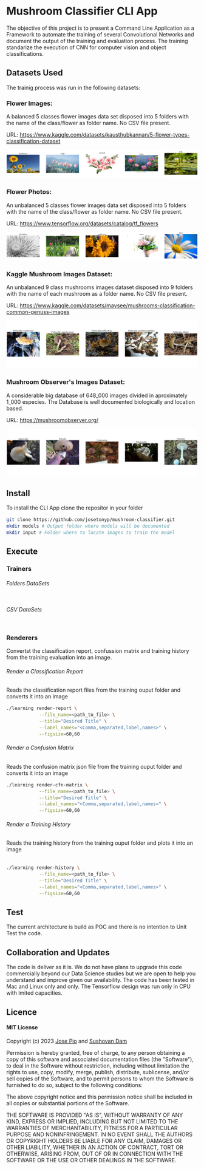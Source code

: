 # Mushroom Classifier CLI App

The objective of this project is to present a Command Line Application as a Framework to automate the training of several Convolutional Networks and document the output of the training and evaluation process. The training standarize the execution of CNN for computer vision and object classifications. 


## Datasets Used

The trainig process was run in the following datasets:

### **Flower Images:** 

A balanced 5 classes flower images data set disposed into 5 folders with the name of the class/flower as folder name. No CSV file present. 

URL: https://www.kaggle.com/datasets/kausthubkannan/5-flower-types-classification-dataset

![Flower Images Data Set](/static/flower_images/samples2.jpg "Flower Images Data Set")


### **Flower Photos:** 

An unbalanced 5 classes flower images data set disposed into 5 folders with the name of the class/flower as folder name. No CSV file present. 

URL: https://www.tensorflow.org/datasets/catalog/tf_flowers

![Flower Photos Data Set](/static/flower_photos/samples2.jpg "Flower Photos Data Set")

### **Kaggle Mushroom Images Dataset:** 

An unbalanced 9 class mushrooms images dataset disposed into 9 folders with the name of each mushroom as a folder name. No CSV file present.

URL: https://www.kaggle.com/datasets/maysee/mushrooms-classification-common-genuss-images

![Kaggle Mushroom Images Dataset](/static/psilocybe/samples.jpg)


### **Mushroom Observer's Images Dataset:** 

A considerable big database of 648_000 images divided in aproximately 1_000 especies. The Database is well documented biologically and location based.  


URL: https://mushroomobserver.org/

![Kaggle Mushroom Images Dataset](/static/mushrooms/samples.jpg)


## Install

To install the CLI App clone the repositor in your folder

```bash
git clone https://github.com/josetonyp/mushroom-classifier.git
mkdir models # Output folder where models will be documented
mkdir input # Folder where to locate images to train the model
```


## Execute

### Trainers

###### Folders DataSets

```bash

```

###### CSV DataSets

```bash

```

### Renderers

Convertst the classification report, confussion matrix and training history from the training evaluation into an image. 

###### Render a Classification Report

Reads the classification report files from the training ouput folder and converts it into an image

```bash
./learning render-report \
            --file_name=<path_to_file> \
            --title="Desired Title" \
            --label_names="<Comma,separated,label,names>" \
            --figsize=60,60
```
###### Render a Confusion Matrix

Reads the confusion matrix json file from the training ouput folder and converts it into an image

```bash
./learning render-cfn-matrix \
            --file_name=<path_to_file> \
            --title="Desired Title" \
            --label_names="<Comma,separated,label,names>" \
            --figsize=60,60

```

###### Render a Training History

Reads the training history from the training ouput folder and plots it into an image 

```bash

./learning render-history \
            --file_name=<path_to_file> \
            --title="Desired Title" \
            --label_names="<Comma,separated,label,names>" \
            --figsize=60,60

```


## Test
The current architecture is build as POC and there is no intention to Unit Test the code.


## Collaboration and Updates

The code is deliver as it is. We do not have plans to upgrade this code commercially beyond our Data Science studies but we are open to help you understand and improve given our availability. The code has been tested in Mac and Linux only and only. The Tensorflow design was run only in CPU with lmited capacities. 


## Licence

#### MIT License

Copyright (c) 2023 [Jose Pio](https://github.com/josetonyp) and [Sushovan Dam](https://github.com/sdam89)

Permission is hereby granted, free of charge, to any person obtaining a copy
of this software and associated documentation files (the "Software"), to deal
in the Software without restriction, including without limitation the rights
to use, copy, modify, merge, publish, distribute, sublicense, and/or sell
copies of the Software, and to permit persons to whom the Software is
furnished to do so, subject to the following conditions:

The above copyright notice and this permission notice shall be included in all
copies or substantial portions of the Software.

THE SOFTWARE IS PROVIDED "AS IS", WITHOUT WARRANTY OF ANY KIND, EXPRESS OR
IMPLIED, INCLUDING BUT NOT LIMITED TO THE WARRANTIES OF MERCHANTABILITY,
FITNESS FOR A PARTICULAR PURPOSE AND NONINFRINGEMENT. IN NO EVENT SHALL THE
AUTHORS OR COPYRIGHT HOLDERS BE LIABLE FOR ANY CLAIM, DAMAGES OR OTHER
LIABILITY, WHETHER IN AN ACTION OF CONTRACT, TORT OR OTHERWISE, ARISING FROM,
OUT OF OR IN CONNECTION WITH THE SOFTWARE OR THE USE OR OTHER DEALINGS IN THE
SOFTWARE.